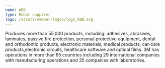 ```yaml
---
name: ABB
type: Robot supplier
logo: /assets/member-logos/logo_ABB.svg
---
```

Produces more than 55,000 products, including: adhesives, abrasives, laminates, passive fire protection, personal protective equipment, dental and orthodontic products, electronic materials, medical products, car-care products,electronic circuits, healthcare software and optical films. 3M has operations in more than 65 countries including 29 international companies with manufacturing operations and 35 companies with laboratories.